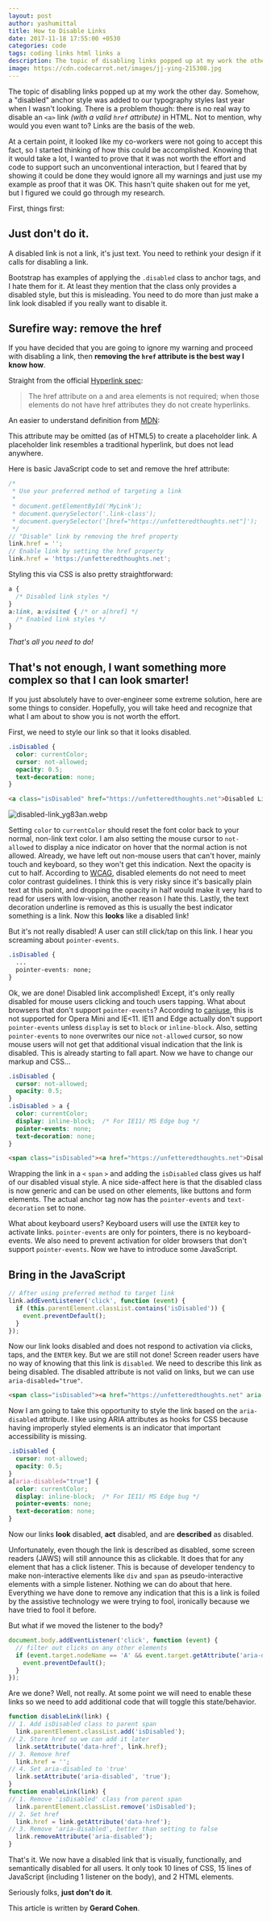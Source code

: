 ```yaml
---
layout: post
author: yashumittal
title: How to Disable Links
date: 2017-11-18 17:55:00 +0530
categories: code
tags: coding links html links a
description: The topic of disabling links popped up at my work the other day. Somehow, a disabled anchor style was added to our typography styles last year when I was"
image: https://cdn.codecarrot.net/images/jj-ying-215308.jpg
---
```


The topic of disabling links popped up at my work the other day. Somehow, a "disabled" anchor style was added to our typography styles last year when I wasn't looking. There is a problem though: there is no real way to disable an `<a>` link *(with a valid `href` attribute)* in HTML. Not to mention, why would you even want to? Links are the basis of the web.

At a certain point, it looked like my co-workers were not going to accept this fact, so I started thinking of how this could be accomplished. Knowing that it would take a lot, I wanted to prove that it was not worth the effort and code to support such an unconventional interaction, but I feared that by showing it could be done they would ignore all my warnings and just use my example as proof that it was OK. This hasn't quite shaken out for me yet, but I figured we could go through my research.

First, things first:

## Just don't do it.

A disabled link is not a link, it's just text. You need to rethink your design if it calls for disabling a link.

Bootstrap has examples of applying the `.disabled` class to anchor tags, and I hate them for it. At least they mention that the class only provides a disabled style, but this is misleading. You need to do more than just make a link look disabled if you really want to disable it.

## Surefire way: remove the href

If you have decided that you are going to ignore my warning and proceed with disabling a link, then **removing the `href` attribute is the best way I know how**.

Straight from the official [Hyperlink spec](//www.w3.org/TR/html5/links.html#attr-hyperlink-href):

<blockquote>
The href attribute on a and area elements is not required; when those elements do not have href attributes they do not create hyperlinks.
</blockquote>

An easier to understand definition from [MDN](//developer.mozilla.org/en-US/docs/Web/HTML/Element/a):

This attribute may be omitted (as of HTML5) to create a placeholder link. A placeholder link resembles a traditional hyperlink, but does not lead anywhere.

Here is basic JavaScript code to set and remove the href attribute:

```js
/*
 * Use your preferred method of targeting a link
 *
 * document.getElementById('MyLink');
 * document.querySelector('.link-class');
 * document.querySelector('[href="https://unfetteredthoughts.net"]');
 */
// "Disable" link by removing the href property
link.href = '';
// Enable link by setting the href property
link.href = 'https://unfetteredthoughts.net';
```

Styling this via CSS is also pretty straightforward:

```css
a {
  /* Disabled link styles */
}
a:link, a:visited { /* or a[href] */
  /* Enabled link styles */
}
```

*That's all you need to do!*

## That's not enough, I want something more complex so that I can look smarter!

If you just absolutely have to over-engineer some extreme solution, here are some things to consider. Hopefully, you will take heed and recognize that what I am about to show you is not worth the effort.

First, we need to style our link so that it looks disabled.

```css
.isDisabled {
  color: currentColor;
  cursor: not-allowed;
  opacity: 0.5;
  text-decoration: none;
}
```

```html
<a class="isDisabled" href="https://unfetteredthoughts.net">Disabled Link</a>
```

![disabled-link_yg83an.webp](https://cdn.codecarrot.net/images/disabled-link_yg83an.webp)

Setting `color` to `currentColor` should reset the font color back to your normal, non-link text color. I am also setting the mouse cursor to `not-allowed` to display a nice indicator on hover that the normal action is not allowed. Already, we have left out non-mouse users that can't hover, mainly touch and keyboard, so they won't get this indication. Next the opacity is cut to half. According to [WCAG](//www.w3.org/WAI/WCAG20/quickref/#visual-audio-contrast-contrast), disabled elements do not need to meet color contrast guidelines. I think this is very risky since it's basically plain text at this point, and dropping the opacity in half would make it very hard to read for users with low-vision, another reason I hate this. Lastly, the text decoration underline is removed as this is usually the best indicator something is a link. Now this **looks** like a disabled link!

But it's not really disabled! A user can still click/tap on this link. I hear you screaming about `pointer-events`.

```css
.isDisabled {
  ...
  pointer-events: none;
}
```

Ok, we are done! Disabled link accomplished! Except, it's only really disabled for mouse users clicking and touch users tapping. What about browsers that don't support `pointer-events`? According to [caniuse](//caniuse.com/#feat=pointer-events), this is not supported for Opera Mini and IE<11. IE11 and Edge actually don't support `pointer-events` unless `display` is set to `block` or `inline-block`. Also, setting `pointer-events` to `none` overwrites our nice `not-allowed` cursor, so now mouse users will not get that additional visual indication that the link is disabled. This is already starting to fall apart. Now we have to change our markup and CSS...

```css
.isDisabled {
  cursor: not-allowed;
  opacity: 0.5;
}
.isDisabled > a {
  color: currentColor;
  display: inline-block;  /* For IE11/ MS Edge bug */
  pointer-events: none;
  text-decoration: none;
}
```

```html
<span class="isDisabled"><a href="https://unfetteredthoughts.net">Disabled Link</a></span>
```

Wrapping the link in a `<` `span` `>` and adding the `isDisabled` class gives us half of our disabled visual style. A nice side-affect here is that the disabled class is now generic and can be used on other elements, like buttons and form elements. The actual anchor tag now has the `pointer-events` and `text-decoration` set to none.

What about keyboard users? Keyboard users will use the `ENTER` key to activate links. `pointer-events` are only for pointers, there is no keyboard-events. We also need to prevent activation for older browsers that don't support `pointer-events`. Now we have to introduce some JavaScript.

## Bring in the JavaScript

```js
// After using preferred method to target link
link.addEventListener('click', function (event) {
  if (this.parentElement.classList.contains('isDisabled')) {
    event.preventDefault();
  }
});
```

Now our link looks disabled and does not respond to activation via clicks, taps, and the `ENTER` key. But we are still not done! Screen reader users have no way of knowing that this link is `disabled`. We need to describe this link as being disabled. The disabled attribute is not valid on links, but we can use `aria-disabled="true"`.

```html
<span class="isDisabled"><a href="https://unfetteredthoughts.net" aria-disabled="true">Disabled Link</a></span>
```

Now I am going to take this opportunity to style the link based on the `aria-disabled` attribute. I like using ARIA attributes as hooks for CSS because having improperly styled elements is an indicator that important accessibility is missing.

```css
.isDisabled {
  cursor: not-allowed;
  opacity: 0.5;
}
a[aria-disabled="true"] {
  color: currentColor;
  display: inline-block;  /* For IE11/ MS Edge bug */
  pointer-events: none;
  text-decoration: none;
}
```

Now our links **look** disabled, **act** disabled, and are **described** as disabled.

Unfortunately, even though the link is described as disabled, some screen readers (JAWS) will still announce this as clickable. It does that for any element that has a click listener. This is because of developer tendency to make non-interactive elements like `div` and `span` as pseudo-interactive elements with a simple listener. Nothing we can do about that here. Everything we have done to remove any indication that this is a link is foiled by the assistive technology we were trying to fool, ironically because we have tried to fool it before.

But what if we moved the listener to the body?

```js
document.body.addEventListener('click', function (event) {
  // filter out clicks on any other elements
  if (event.target.nodeName == 'A' && event.target.getAttribute('aria-disabled') == 'true') {
    event.preventDefault();
  }
});
```

Are we done? Well, not really. At some point we will need to enable these links so we need to add additional code that will toggle this state/behavior.

```js
function disableLink(link) {
// 1. Add isDisabled class to parent span
  link.parentElement.classList.add('isDisabled');
// 2. Store href so we can add it later
  link.setAttribute('data-href', link.href);
// 3. Remove href
  link.href = '';
// 4. Set aria-disabled to 'true'
  link.setAttribute('aria-disabled', 'true');
}
function enableLink(link) {
// 1. Remove 'isDisabled' class from parent span
  link.parentElement.classList.remove('isDisabled');
// 2. Set href
  link.href = link.getAttribute('data-href');
// 3. Remove 'aria-disabled', better than setting to false
  link.removeAttribute('aria-disabled');
}
```

That's it. We now have a disabled link that is visually, functionally, and semantically disabled for all users. It only took 10 lines of CSS, 15 lines of JavaScript (including 1 listener on the body), and 2 HTML elements.

Seriously folks, **just don't do it**.

This article is written by **Gerard Cohen**.
